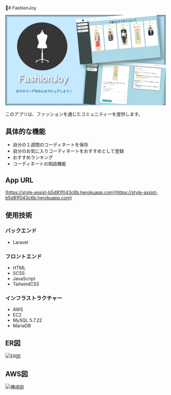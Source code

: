 🌟# FashionJoy

![Title Image](public/image/FashionJoy.jpg)

このアプリは、ファッションを通じたコミュニティーを提供します。

## 具体的な機能
- 自分の１週間のコーディネートを保存
- 自分のお気に入りコーディネートをおすすめとして登録
- おすすめランキング
- コーディネートの相談機能

## App URL
[https://style-assist-b5d81f043c6b.herokuapp.com](https://style-assist-b5d81f043c6b.herokuapp.com)

## 使用技術
### バックエンド
- Laravel

### フロントエンド
- HTML
- SCSS
- JavaScript
- TailwindCSS

### インフラストラクチャー
- AWS
- EC2
- MySQL 5.7.22
- MariaDB

## ER図
![ER図](image/ER図.drawio.png)

## AWS図
![構成図](path_to_your_image/ER図.png)


